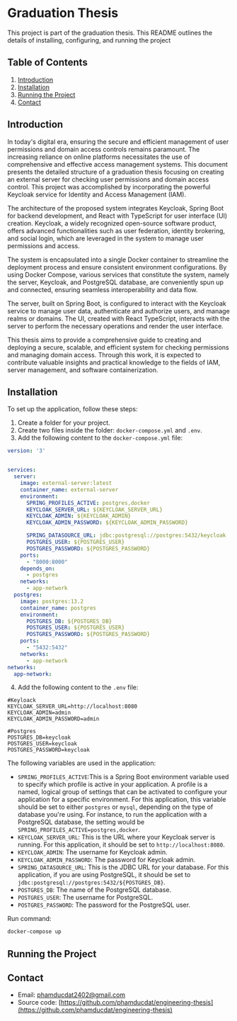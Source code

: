 # Graduation Thesis

This project is part of the graduation thesis. This README outlines the details of installing, configuring, and running the project

## Table of Contents

1. [Introduction](#introduction)
2. [Installation](#installation)
3. [Running the Project](#running-the-project)
4. [Contact](#contact)

## Introduction

In today's digital era, ensuring the secure and efficient management of user permissions and domain access controls remains paramount. The increasing reliance on online platforms necessitates the use of comprehensive and effective access management systems. This document presents the detailed structure of a graduation thesis focusing on creating an external server for checking user permissions and domain access control. This project was accomplished by incorporating the powerful Keycloak service for Identity and Access Management (IAM).

The architecture of the proposed system integrates Keycloak, Spring Boot for backend development, and React with TypeScript for user interface (UI) creation. Keycloak, a widely recognized open-source software product, offers advanced functionalities such as user federation, identity brokering, and social login, which are leveraged in the system to manage user permissions and access.

The system is encapsulated into a single Docker container to streamline the deployment process and ensure consistent environment configurations. By using Docker Compose, various services that constitute the system, namely the server, Keycloak, and PostgreSQL database, are conveniently spun up and connected, ensuring seamless interoperability and data flow.

The server, built on Spring Boot, is configured to interact with the Keycloak service to manage user data, authenticate and authorize users, and manage realms or domains. The UI, created with React TypeScript, interacts with the server to perform the necessary operations and render the user interface.

This thesis aims to provide a comprehensive guide to creating and deploying a secure, scalable, and efficient system for checking permissions and managing domain access. Through this work, it is expected to contribute valuable insights and practical knowledge to the fields of IAM, server management, and software containerization.



## Installation

To set up the application, follow these steps:

1. Create a folder for your project.
2. Create two files inside the folder: `docker-compose.yml` and `.env`.
3. Add the following content to the `docker-compose.yml` file:
```yaml
version: '3'


services:
  server:
    image: external-server:latest
    container_name: external-server
    environment:
      SPRING_PROFILES_ACTIVE: postgres,docker
      KEYCLOAK_SERVER_URL: ${KEYCLOAK_SERVER_URL}
      KEYCLOAK_ADMIN: ${KEYCLOAK_ADMIN}
      KEYCLOAK_ADMIN_PASSWORD: ${KEYCLOAK_ADMIN_PASSWORD}

      SPRING_DATASOURCE_URL: jdbc:postgresql://postgres:5432/keycloak
      POSTGRES_USER: ${POSTGRES_USER}
      POSTGRES_PASSWORD: ${POSTGRES_PASSWORD}
    ports:
      - "8000:8000"
    depends_on:
      - postgres
    networks:
      - app-network
  postgres:
    image: postgres:13.2
    container_name: postgres
    environment:
      POSTGRES_DB: ${POSTGRES_DB}
      POSTGRES_USER: ${POSTGRES_USER}
      POSTGRES_PASSWORD: ${POSTGRES_PASSWORD}
    ports:
      - "5432:5432"
    networks:
      - app-network
networks:
  app-network:
```

4. Add the following content to the `.env` file:
```dotenv
#Keyloack
KEYCLOAK_SERVER_URL=http://localhost:8080
KEYCLOAK_ADMIN=admin
KEYCLOAK_ADMIN_PASSWORD=admin

#Postgres
POSTGRES_DB=keycloak
POSTGRES_USER=keycloak
POSTGRES_PASSWORD=keycloak
```


The following variables are used in the application:

- `SPRING_PROFILES_ACTIVE`:This is a Spring Boot environment variable used to specify which profile is active in your application. A profile is a named, logical group of settings that can be activated to configure your application for a specific environment. For this application, this variable should be set to either `postgres` or `mysql`, depending on the type of database you're using. For instance, to run the application with a PostgreSQL database, the setting would be `SPRING_PROFILES_ACTIVE=postgres,docker`.
- `KEYCLOAK_SERVER_URL`:  This is the URL where your Keycloak server is running. For this application, it should be set to `http://localhost:8080`.
- `KEYCLOAK_ADMIN`: The username for Keycloak admin.
- `KEYCLOAK_ADMIN_PASSWORD`: The password for Keycloak admin.
- `SPRING_DATASOURCE_URL`: This is the JDBC URL for your database. For this application, if you are using PostgreSQL, it should be set to `jdbc:postgresql://postgres:5432/${POSTGRES_DB}`.
- `POSTGRES_DB`: The name of the PostgreSQL database.
- `POSTGRES_USER`: The username for PostgreSQL.
- `POSTGRES_PASSWORD`: The password for the PostgreSQL user.




Run command:
```bash
docker-compose up
```



## Running the Project



## Contact

- Email: [phamducdat2402@gmail.com](mailto:phamducdat2402@gmail.com)
- Source code: [https://github.com/phamducdat/engineering-thesis](https://github.com/phamducdat/engineering-thesis)

